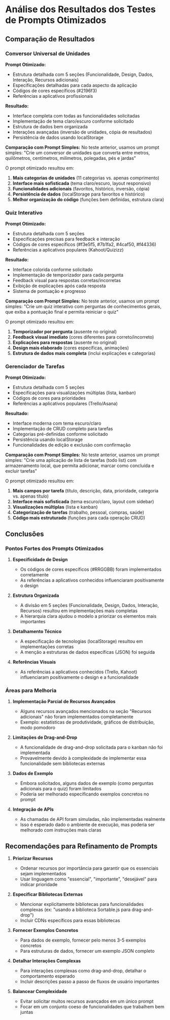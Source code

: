 # Análise dos Resultados dos Testes de Prompts Otimizados

## Comparação de Resultados

### Conversor Universal de Unidades

**Prompt Otimizado:**
- Estrutura detalhada com 5 seções (Funcionalidade, Design, Dados, Interação, Recursos adicionais)
- Especificações detalhadas para cada aspecto da aplicação
- Códigos de cores específicos (#2196f3)
- Referências a aplicativos profissionais

**Resultado:**
- Interface completa com todas as funcionalidades solicitadas
- Implementação de tema claro/escuro conforme solicitado
- Estrutura de dados bem organizada
- Interações avançadas (inversão de unidades, cópia de resultados)
- Persistência de dados usando localStorage

**Comparação com Prompt Simples:**
No teste anterior, usamos um prompt simples: "Crie um conversor de unidades que converta entre metros, quilômetros, centímetros, milímetros, polegadas, pés e jardas"

O prompt otimizado resultou em:
1. **Mais categorias de unidades** (11 categorias vs. apenas comprimento)
2. **Interface mais sofisticada** (tema claro/escuro, layout responsivo)
3. **Funcionalidades adicionais** (favoritos, histórico, inversão, cópia)
4. **Persistência de dados** (localStorage para favoritos e histórico)
5. **Melhor organização do código** (funções bem definidas, estrutura clara)

### Quiz Interativo

**Prompt Otimizado:**
- Estrutura detalhada com 5 seções
- Especificações precisas para feedback e interação
- Códigos de cores específicos (#f3e5f5, #7b1fa2, #4caf50, #f44336)
- Referências a aplicativos populares (Kahoot/Quizizz)

**Resultado:**
- Interface colorida conforme solicitado
- Implementação de temporizador para cada pergunta
- Feedback visual para respostas corretas/incorretas
- Exibição de explicações após cada resposta
- Sistema de pontuação e progresso

**Comparação com Prompt Simples:**
No teste anterior, usamos um prompt simples: "Crie um quiz interativo com perguntas de conhecimentos gerais, que exiba a pontuação final e permita reiniciar o quiz"

O prompt otimizado resultou em:
1. **Temporizador por pergunta** (ausente no original)
2. **Feedback visual imediato** (cores diferentes para correto/incorreto)
3. **Explicações para respostas** (ausente no original)
4. **Design mais elaborado** (cores específicas, animações)
5. **Estrutura de dados mais completa** (inclui explicações e categorias)

### Gerenciador de Tarefas

**Prompt Otimizado:**
- Estrutura detalhada com 5 seções
- Especificações para visualizações múltiplas (lista, kanban)
- Códigos de cores para prioridades
- Referências a aplicativos populares (Trello/Asana)

**Resultado:**
- Interface moderna com tema escuro/claro
- Implementação de CRUD completo para tarefas
- Categorias pré-definidas conforme solicitado
- Persistência usando localStorage
- Funcionalidades de edição e exclusão com confirmação

**Comparação com Prompt Simples:**
No teste anterior, usamos um prompt simples: "Crie uma aplicação de lista de tarefas (todo list) com armazenamento local, que permita adicionar, marcar como concluída e excluir tarefas"

O prompt otimizado resultou em:
1. **Mais campos por tarefa** (título, descrição, data, prioridade, categoria vs. apenas título)
2. **Interface mais sofisticada** (tema escuro/claro, layout com sidebar)
3. **Visualizações múltiplas** (lista e kanban)
4. **Categorização de tarefas** (trabalho, pessoal, compras, saúde)
5. **Código mais estruturado** (funções para cada operação CRUD)

## Conclusões

### Pontos Fortes dos Prompts Otimizados

1. **Especificidade de Design**
   - Os códigos de cores específicos (#RRGGBB) foram implementados corretamente
   - As referências a aplicativos conhecidos influenciaram positivamente o design

2. **Estrutura Organizada**
   - A divisão em 5 seções (Funcionalidade, Design, Dados, Interação, Recursos) resultou em implementações mais completas
   - A hierarquia clara ajudou o modelo a priorizar os elementos mais importantes

3. **Detalhamento Técnico**
   - A especificação de tecnologias (localStorage) resultou em implementações corretas
   - A menção a estruturas de dados específicas (JSON) foi seguida

4. **Referências Visuais**
   - As referências a aplicativos conhecidos (Trello, Kahoot) influenciaram positivamente o design e a funcionalidade

### Áreas para Melhoria

1. **Implementação Parcial de Recursos Avançados**
   - Alguns recursos avançados mencionados na seção "Recursos adicionais" não foram implementados completamente
   - Exemplo: estatísticas de produtividade, gráficos de distribuição, modo pomodoro

2. **Limitações de Drag-and-Drop**
   - A funcionalidade de drag-and-drop solicitada para o kanban não foi implementada
   - Provavelmente devido à complexidade de implementar essa funcionalidade sem bibliotecas externas

3. **Dados de Exemplo**
   - Embora solicitados, alguns dados de exemplo (como perguntas adicionais para o quiz) foram limitados
   - Poderia ser melhorado especificando exemplos concretos no prompt

4. **Integração de APIs**
   - As chamadas de API foram simuladas, não implementadas realmente
   - Isso é esperado dado o ambiente de execução, mas poderia ser melhorado com instruções mais claras

## Recomendações para Refinamento de Prompts

1. **Priorizar Recursos**
   - Ordenar recursos por importância para garantir que os essenciais sejam implementados
   - Usar linguagem como "essencial", "importante", "desejável" para indicar prioridade

2. **Especificar Bibliotecas Externas**
   - Mencionar explicitamente bibliotecas para funcionalidades complexas (ex: "usando a biblioteca Sortable.js para drag-and-drop")
   - Incluir CDNs específicos para essas bibliotecas

3. **Fornecer Exemplos Concretos**
   - Para dados de exemplo, fornecer pelo menos 3-5 exemplos concretos
   - Para estruturas de dados, fornecer um exemplo JSON completo

4. **Detalhar Interações Complexas**
   - Para interações complexas como drag-and-drop, detalhar o comportamento esperado
   - Incluir descrições passo a passo de fluxos de usuário importantes

5. **Balancear Complexidade**
   - Evitar solicitar muitos recursos avançados em um único prompt
   - Focar em um conjunto coeso de funcionalidades que trabalhem bem juntas
